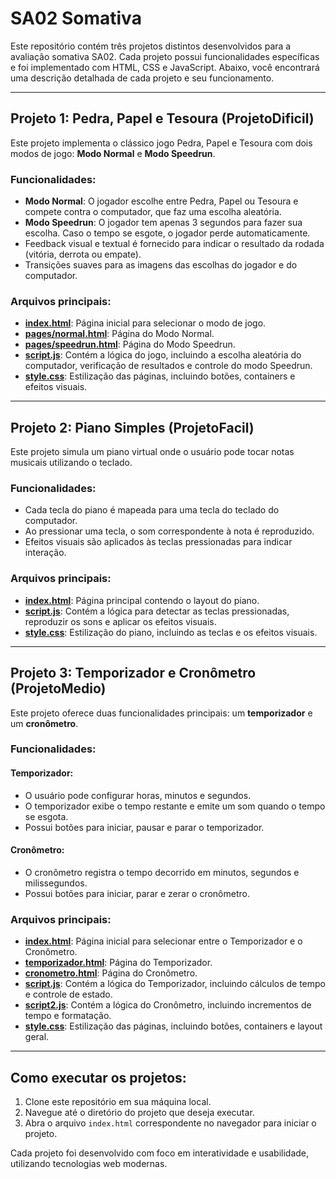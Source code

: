 # SA02 Somativa

Este repositório contém três projetos distintos desenvolvidos para a avaliação somativa SA02. Cada projeto possui funcionalidades específicas e foi implementado com HTML, CSS e JavaScript. Abaixo, você encontrará uma descrição detalhada de cada projeto e seu funcionamento.

---

## Projeto 1: Pedra, Papel e Tesoura (ProjetoDificil)

Este projeto implementa o clássico jogo Pedra, Papel e Tesoura com dois modos de jogo: **Modo Normal** e **Modo Speedrun**.

### Funcionalidades:
- **Modo Normal**: O jogador escolhe entre Pedra, Papel ou Tesoura e compete contra o computador, que faz uma escolha aleatória.
- **Modo Speedrun**: O jogador tem apenas 3 segundos para fazer sua escolha. Caso o tempo se esgote, o jogador perde automaticamente.
- Feedback visual e textual é fornecido para indicar o resultado da rodada (vitória, derrota ou empate).
- Transições suaves para as imagens das escolhas do jogador e do computador.

### Arquivos principais:
- **[index.html](ProjetoDificil/index.html)**: Página inicial para selecionar o modo de jogo.
- **[pages/normal.html](ProjetoDificil/pages/normal.html)**: Página do Modo Normal.
- **[pages/speedrun.html](ProjetoDificil/pages/speedrun.html)**: Página do Modo Speedrun.
- **[script.js](ProjetoDificil/script.js)**: Contém a lógica do jogo, incluindo a escolha aleatória do computador, verificação de resultados e controle do modo Speedrun.
- **[style.css](ProjetoDificil/style.css)**: Estilização das páginas, incluindo botões, containers e efeitos visuais.

---

## Projeto 2: Piano Simples (ProjetoFacil)

Este projeto simula um piano virtual onde o usuário pode tocar notas musicais utilizando o teclado.

### Funcionalidades:
- Cada tecla do piano é mapeada para uma tecla do teclado do computador.
- Ao pressionar uma tecla, o som correspondente à nota é reproduzido.
- Efeitos visuais são aplicados às teclas pressionadas para indicar interação.

### Arquivos principais:
- **[index.html](projetoFacil/index.html)**: Página principal contendo o layout do piano.
- **[script.js](projetoFacil/script.js)**: Contém a lógica para detectar as teclas pressionadas, reproduzir os sons e aplicar os efeitos visuais.
- **[style.css](projetoFacil/style.css)**: Estilização do piano, incluindo as teclas e os efeitos visuais.

---

## Projeto 3: Temporizador e Cronômetro (ProjetoMedio)

Este projeto oferece duas funcionalidades principais: um **temporizador** e um **cronômetro**.

### Funcionalidades:
#### Temporizador:
- O usuário pode configurar horas, minutos e segundos.
- O temporizador exibe o tempo restante e emite um som quando o tempo se esgota.
- Possui botões para iniciar, pausar e parar o temporizador.

#### Cronômetro:
- O cronômetro registra o tempo decorrido em minutos, segundos e milissegundos.
- Possui botões para iniciar, parar e zerar o cronômetro.

### Arquivos principais:
- **[index.html](ProjetoMedio/index.html)**: Página inicial para selecionar entre o Temporizador e o Cronômetro.
- **[temporizador.html](ProjetoMedio/temporizador.html)**: Página do Temporizador.
- **[cronometro.html](ProjetoMedio/cronometro.html)**: Página do Cronômetro.
- **[script.js](ProjetoMedio/script.js)**: Contém a lógica do Temporizador, incluindo cálculos de tempo e controle de estado.
- **[script2.js](ProjetoMedio/script2.js)**: Contém a lógica do Cronômetro, incluindo incrementos de tempo e formatação.
- **[style.css](ProjetoMedio/style.css)**: Estilização das páginas, incluindo botões, containers e layout geral.

---

## Como executar os projetos:
1. Clone este repositório em sua máquina local.
2. Navegue até o diretório do projeto que deseja executar.
3. Abra o arquivo `index.html` correspondente no navegador para iniciar o projeto.

Cada projeto foi desenvolvido com foco em interatividade e usabilidade, utilizando tecnologias web modernas.